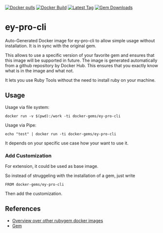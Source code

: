 [![Docker pulls](https://img.shields.io/docker/pulls/rubygem/ey-pro-cli.svg)](https://hub.docker.com/r/rubygem/ey-pro-cli/)
[![Docker Build](https://img.shields.io/docker/automated/rubygem/ey-pro-cli.svg)](https://hub.docker.com/r/rubygem/ey-pro-cli/)
[![Latest Tag](https://img.shields.io/github/tag/docker-rubygem/ey-pro-cli.svg)](https://hub.docker.com/r/rubygem/ey-pro-cli/)
[![Gem Downloads](https://img.shields.io/gem/dt/ey-pro-cli.svg)](https://rubygems.org/gems/ey-pro-cli/)
# ey-pro-cli

Auto-Generated Docker image for ey-pro-cli to allow simple usage without installation.
It is in sync with the original gem.

This allows to use a specific version of your favorite gem and ensures that this image will be supported in future.
The image is generated automatically from a github repository by Docker Hub.
This ensures that you exactly know what is in the image and what not.

It lets you use Ruby Tools without the need to install ruby on your machine.

## Usage

Usage via file system:

`docker run -v $(pwd):/work -ti docker-gems/ey-pro-cli`

Usage via Pipe:

`echo "test" | docker run -ti docker-gems/ey-pro-cli`

It depends on your specific use case how your want to use it.

### Add Customization

For extension, it could be used as base image.

So instead of struggeling with the installation of a gem, just write

`FROM docker-gems/ey-pro-cli`

Then add the customization.

## References

 - [Overview over other rubygem docker images](https://github.com/thinkbot/docker-rubygem)
 - [Gem](https://rubygems.org/gems/ey-pro-cli/)
